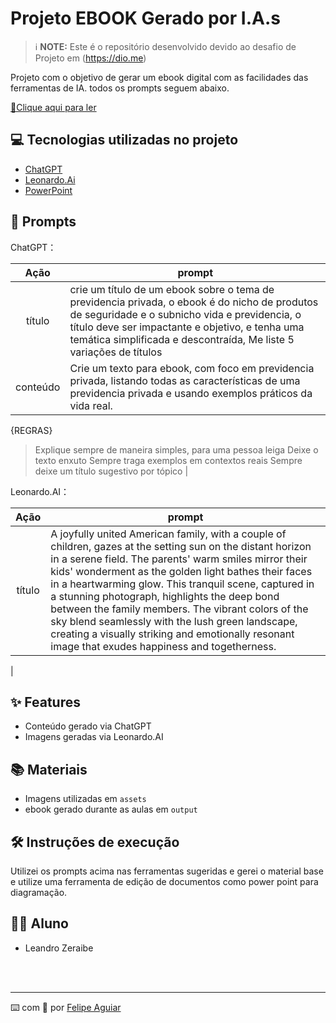 

# Projeto EBOOK Gerado por I.A.s


 > ℹ️ **NOTE:** Este é o repositório desenvolvido devido ao desafio de Projeto em (https://dio.me)

Projeto com o objetivo de gerar um ebook digital com as facilidades das ferramentas de IA. todos os prompts
seguem abaixo.

<a href="https://github.com/LeandroZeraibe/prompts-recipe-to-create-a-ebook/blob/main/output/Ebook%20Previdencia%20Final.pdf" title="View PDF now"> 📕Clique aqui para ler</a>

## 💻 Tecnologias utilizadas no projeto

- [ChatGPT](https://chat.openai.com/) 
- [Leonardo.Ai](https://leonardo.ai/)
- [PowerPoint](https://www.microsoft.com/en/microsoft-365/powerpoint)

## 🧠 Prompts


ChatGPT：

|   Ação   | prompt                                                                                                                                                                                                                                                                         |
| :------: | ------------------------------------------------------------------------------------------------------------------------------------------------------------------------------------------------------------------------------------------------------------------------------ |
|  título  | crie um título de um ebook sobre o tema de previdencia privada, o ebook é do nicho de produtos de seguridade e o subnicho vida e previdencia, o título deve ser impactante e objetivo, e tenha uma temática simplificada e descontraída, Me liste 5 variações de títulos    |                                                    |
| conteúdo | Crie um texto para ebook, com foco em previdencia privada, listando todas as características de uma previdencia privada e usando exemplos práticos da vida real. 

{REGRAS}
>Explique sempre de maneira simples, para uma pessoa leiga 
>Deixe o texto enxuto 
>Sempre traga exemplos em contextos reais
>Sempre deixe um título sugestivo por tópico |


Leonardo.AI：

|  Ação  | prompt                                                                                 |
| :----: | -------------------------------------------------------------------------------------- |
| título | A joyfully united American family, with a couple of children, gazes at the setting sun on the distant horizon in a serene field. The parents' warm smiles mirror their kids' wonderment as the golden light bathes their faces in a heartwarming glow. This tranquil scene, captured in a stunning photograph, highlights the deep bond between the family members. The vibrant colors of the sky blend seamlessly with the lush green landscape, creating a visually striking and emotionally resonant image that exudes happiness and togetherness.|

 |

## ✨ Features

- Conteúdo gerado via ChatGPT
- Imagens geradas via Leonardo.AI

## 📚 Materiais

- Imagens utilizadas em `assets`
- ebook gerado durante as aulas em `output`

## 🛠️ Instruções de execução

Utilizei os prompts acima nas ferramentas sugeridas e gerei o material base e utilize uma ferramenta de edição de documentos como power point para diagramação.

## 👨‍💻 Aluno

- Leandro Zeraibe

<br/><br/>
<p>

---

⌨️ com 💜 por [Felipe Aguiar](https://github.com/felipeAguiarCode)
